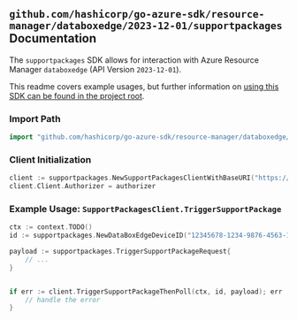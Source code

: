 
## `github.com/hashicorp/go-azure-sdk/resource-manager/databoxedge/2023-12-01/supportpackages` Documentation

The `supportpackages` SDK allows for interaction with Azure Resource Manager `databoxedge` (API Version `2023-12-01`).

This readme covers example usages, but further information on [using this SDK can be found in the project root](https://github.com/hashicorp/go-azure-sdk/tree/main/docs).

### Import Path

```go
import "github.com/hashicorp/go-azure-sdk/resource-manager/databoxedge/2023-12-01/supportpackages"
```


### Client Initialization

```go
client := supportpackages.NewSupportPackagesClientWithBaseURI("https://management.azure.com")
client.Client.Authorizer = authorizer
```


### Example Usage: `SupportPackagesClient.TriggerSupportPackage`

```go
ctx := context.TODO()
id := supportpackages.NewDataBoxEdgeDeviceID("12345678-1234-9876-4563-123456789012", "example-resource-group", "dataBoxEdgeDeviceValue")

payload := supportpackages.TriggerSupportPackageRequest{
	// ...
}


if err := client.TriggerSupportPackageThenPoll(ctx, id, payload); err != nil {
	// handle the error
}
```
